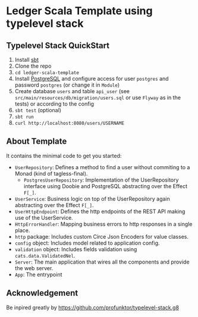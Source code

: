 Ledger Scala Template using typelevel stack
==========================================================================================================================================================================================

Typelevel Stack QuickStart
--------------------------

1. Install [sbt][sbt]
2. Clone the repo
3. `cd ledger-scala-template`
4. Install [PostgreSQL][postgresql] and configure access for user `postgres` and password `postgres` (or change it in `Module`)
5. Create database `users` and table `api_user` (see `src/main/resources/db/migration/users.sql` or use `Flyway` as in the tests) or according to the config
6. `sbt test` (optional)
7. `sbt run`
8. `curl http://localhost:8080/users/USERNAME`

About Template
--------------

It contains the minimal code to get you started:

- `UserRepository`: Defines a method to find a user without commiting to a Monad (kind of tagless-final).
  - `PostgresUserRepository`: Implementation of the UserRepository interface using Doobie and PostgreSQL abstracting over the Effect `F[_]`.
- `UserService`: Business logic on top of the UserRepository again abstracting over the Effect `F[_]`.
- `UserHttpEndpoint`: Defines the http endpoints of the REST API making use of the UserService.
- `HttpErrorHandler`: Mapping business errors to http responses in a single place.
- `http` package: Includes custom Circe Json Encoders for value classes.
- `config` object: Includes model related to application config.
- `validation` object: Includes fields validation using `cats.data.ValidatedNel`.
- `Server`: The main application that wires all the components and provide the web server.
- `App`: The entrypoint

Acknowledgement
----------------
Be inpired greatly by https://github.com/profunktor/typelevel-stack.g8

[typelevel]: https://typelevel.org
[http4s]: http://http4s.org/
[doobie]: http://tpolecat.github.io/doobie/
[circe]: https://circe.github.io/circe/
[cats-effect]: https://github.com/typelevel/cats-effect
[cats]: https://typelevel.org/cats/
[fs2]: https://github.com/functional-streams-for-scala/fs2
[pureconfig]: http://pureconfig.github.io

[sbt]: http://www.scala-sbt.org/1.x/docs/Setup.html
[postgresql]: https://www.postgresql.org/download/

